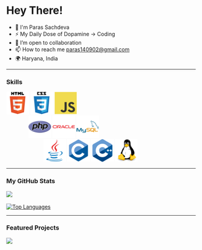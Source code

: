 # Hey There!
- 👋 I'm Paras Sachdeva
- ⚡ My Daily Dose of Dopamine -> Coding
- 💞️ I’m open to collaboration
- 📫 How to reach me paras140902@gmail.com
- 🌍 Haryana, India

---
### Skills
[<img src="https://raw.githubusercontent.com/devicons/devicon/master/icons/html5/html5-original-wordmark.svg" width="60" height="60">](https://developer.mozilla.org/en-US/docs/Web/HTML)
[<img src="https://raw.githubusercontent.com/devicons/devicon/master/icons/css3/css3-original-wordmark.svg" width="60" height="60">](https://developer.mozilla.org/en-US/docs/Web/CSS)
[<img src="https://raw.githubusercontent.com/devicons/devicon/master/icons/javascript/javascript-original.svg" width="60" height="60">](https://developer.mozilla.org/en-US/docs/Web/JavaScript)
<br>
&nbsp;&nbsp;&nbsp;&nbsp;
&nbsp;&nbsp;&nbsp;&nbsp;
&nbsp;&nbsp;&nbsp;&nbsp;
[<img src="https://raw.githubusercontent.com/devicons/devicon/master/icons/php/php-original.svg" width="60" height="60">](https://www.php.net/)
[<img src="https://raw.githubusercontent.com/devicons/devicon/master/icons/oracle/oracle-original.svg" width="60" height="60">](https://www.oracle.net/)
[<img src="https://raw.githubusercontent.com/devicons/devicon/master/icons/mysql/mysql-original-wordmark.svg" width="60" height="60">](https://www.mysql.com/)
<br>
&nbsp;&nbsp;&nbsp;&nbsp;
&nbsp;&nbsp;&nbsp;&nbsp;
&nbsp;&nbsp;&nbsp;&nbsp;
&nbsp;&nbsp;&nbsp;&nbsp;
&nbsp;&nbsp;&nbsp;&nbsp;
[<img src="https://raw.githubusercontent.com/devicons/devicon/master/icons/java/java-original.svg" width="60" height="60">](https://www.java.com/)
[<img src="https://raw.githubusercontent.com/devicons/devicon/master/icons/c/c-original.svg" width="60" height="60">](https://en.cppreference.com/w/c/language)
[<img src="https://raw.githubusercontent.com/devicons/devicon/master/icons/cplusplus/cplusplus-original.svg" width="60" height="60">](https://en.cppreference.com/w/cpp)
[<img src="https://raw.githubusercontent.com/devicons/devicon/master/icons/linux/linux-original.svg" width="60" height="60">](https://www.linux.net/)

---
### My GitHub Stats
<a href="http://www.github.com/Paras-Sachdeva"><img src="https://github-readme-streak-stats.herokuapp.com/?user=Paras-Sachdeva&stroke=ffffff&background=000000&ring=3382ed&fire=3382ed&currStreakNum=ffffff&currStreakLabel=3382ed&sideNums=ffffff&sideLabels=ffffff&dates=ffffff&hide_border=true" /></a>

<a href="https://github.com/Paras-Sachdeva" align="left"><img src="https://github-readme-stats.vercel.app/api/top-langs/?username=Paras-Sachdeva&langs_count=10&title_color=3382ed&text_color=ffffff&icon_color=6366f1&bg_color=000000&hide_border=true&locale=en&custom_title=Top%20%Languages" alt="Top Languages" /></a>

---
### Featured Projects
<div width="100%" align="center"><a href="https://github.com/Paras-Sachdeva/Book-Pedlar" align="left"><img align="left" width="45%" src="https://github-readme-stats.vercel.app/api/pin/?username=Paras-Sachdeva&repo=Book-Pedlar&title_color=3382ed&text_color=ffffff&icon_color=6366f1&bg_color=000000&hide_border=true&locale=en" /></a></div>
